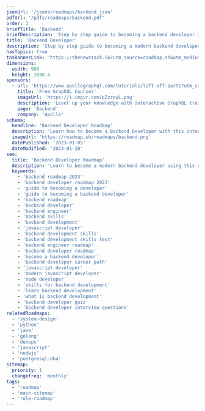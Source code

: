 ```yaml
---
jsonUrl: '/jsons/roadmaps/backend.json'
pdfUrl: '/pdfs/roadmaps/backend.pdf'
order: 2
briefTitle: 'Backend'
briefDescription: 'Step by step guide to becoming a backend developer in 2023'
title: 'Backend Developer'
description: 'Step by step guide to becoming a modern backend developer in 2023'
hasTopics: true
tnsBannerLink: 'https://thenewstack.io?utm_source=roadmap.sh&utm_medium=Referral&utm_campaign=Alert'
dimensions:
  width: 968
  height: 2840.4
sponsors:
  - url: 'https://www.apollographql.com/tutorials/lift-off-part1?utm_campaign=2023-05-01_odyssey-lift-off-backend&utm_medium=display&utm_source=roadmap'
    title: 'Free GraphQL Courses'
    imageUrl: 'https://i.imgur.com/pZzroyL.png'
    description: 'Level up your knowledge with interactive GraphQL trainings and earn a Graph Developer certification.'
    page: 'Backend'
    company: 'Apollo'
schema:
  headline: 'Backend Developer Roadmap'
  description: 'Learn how to become a Backend Developer with this interactive step by step guide in 2023. We also have resources and short descriptions attached to the roadmap items so you can get everything you want to learn in one place.'
  imageUrl: 'https://roadmap.sh/roadmaps/backend.png'
  datePublished: '2023-01-05'
  dateModified: '2023-01-20'
seo:
  title: 'Backend Developer Roadmap'
  description: 'Learn to become a modern backend developer using this roadmap. Community driven, articles, resources, guides, interview questions, quizzes for modern backend development.'
  keywords:
    - 'backend roadmap 2023'
    - 'backend developer roadmap 2023'
    - 'guide to becoming a developer'
    - 'guide to becoming a backend developer'
    - 'backend roadmap'
    - 'backend developer'
    - 'backend engineer'
    - 'backend skills'
    - 'backend development'
    - 'javascript developer'
    - 'backend development skills'
    - 'backend development skills test'
    - 'backend engineer roadmap'
    - 'backend developer roadmap'
    - 'become a backend developer'
    - 'backend developer career path'
    - 'javascript developer'
    - 'modern javascript developer'
    - 'node developer'
    - 'skills for backend development'
    - 'learn backend development'
    - 'what is backend development'
    - 'backend developer quiz'
    - 'backend developer interview questions'
relatedRoadmaps:
  - 'system-design'
  - 'python'
  - 'java'
  - 'golang'
  - 'devops'
  - 'javascript'
  - 'nodejs'
  - 'postgresql-dba'
sitemap:
  priority: 1
  changefreq: 'monthly'
tags:
  - 'roadmap'
  - 'main-sitemap'
  - 'role-roadmap'
---
```


